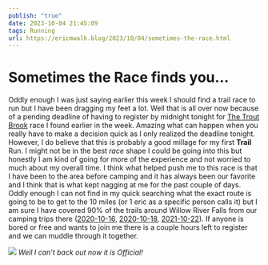 ```yaml
---
publish: "true"
date: 2023-10-04 21:45:09
tags: Running
url: https://ericmwalk.blog/2023/10/04/sometimes-the-race.html
---
```


# Sometimes the Race finds you…

Oddly enough I was just saying earlier this week I should find a trail race to run but I have been dragging my feet a lot. Well that is all over now because of a pending deadline of having to register by midnight tonight for [The Trout Brook](https://ultrasignup.com/register.aspx?did=99846) race I found earlier in the week. Amazing what can happen when you really have to make a decision quick as I only realized the deadline tonight. However, I do believe that this is probably a good millage for my first **Trail** Run. I might not be in the best *race* shape I could be going into this but honestly I am kind of going for more of the experience and not worried to much about my overall time. I think what helped push me to this race is that I have been to the area before camping and it has always been our favorite and I think that is what kept nagging at me for the past couple of days. Oddly enough I can not find in my quick searching what the exact route is going to be to get to the 10 miles (or 1 eric as a specific person calls it) but I am sure I have covered 90% of the trails around Willow River Falls from our camping trips there ([2020-10-16](https://ericmwalk.blog/2020/10/16/nothing-beats-a.html), [2020-10-18](https://ericmwalk.blog/2020/10/18/got-out-early.html), [2021-10-22](https://ericmwalk.blog/2021/10/22/photoblogging-day-rest.html)). If anyone is bored or free and wants to join me there is a couple hours left to register and we can muddle through it together.

![](https://ericmwalk.blog/uploads/2023/efe895ec-e67f-485f-ad8d-875a3465db58.jpg)
*Well I can’t back out now it is Official!*
